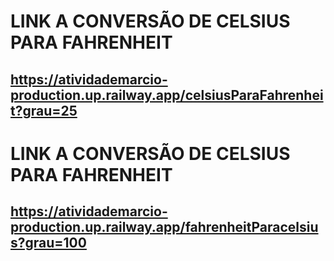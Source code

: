 # LINK A CONVERSÃO DE CELSIUS PARA FAHRENHEIT
## https://atividademarcio-production.up.railway.app/celsiusParaFahrenheit?grau=25

# LINK A CONVERSÃO DE CELSIUS PARA FAHRENHEIT 
## https://atividademarcio-production.up.railway.app/fahrenheitParacelsius?grau=100
